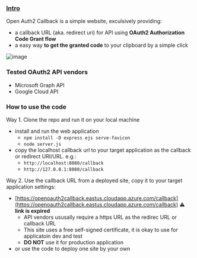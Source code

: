 
### [Intro](https://openoauth2callback.eastus.cloudapp.azure.com/)
Open Auth2 Callback is a simple website, exculsively providing:
  - a callback URL (aka. redirect uri) for API using **OAuth2 Authorization Code Grant flow**
  - a easy way **to get the granted code** to your clipboard by a simple click
  
![image](https://user-images.githubusercontent.com/16745984/204079362-c46288cb-5ba8-40e2-b1eb-e62e71bd713b.png)


### Tested OAuth2 API vendors
- Microsoft Graph API
- Google Cloud API



### How to use the code


Way 1. Clone the repo and run it on your local machine
  - install and run the web application
    - `npm install -D express ejs serve-favicon`      
    - `node server.js`
  - copy the localhost callback url to your target application as the callback or redirect URI/URL. e.g.: 
    - `http://localhost:8080/callback`
    - `http://127.0.0.1:8080/callback`


Way 2. Use the callback URL from a deployed site, copy it to your target application settings: 
  - [https://openoauth2callback.eastus.cloudapp.azure.com/callback](https://openoauth2callback.eastus.cloudapp.azure.com/callback) ⚠️ **link is expired**
    - API vendors ususally require a https URL as the redirec URL or callback URL
    - This site uses a free self-signed certificate, it is okay to use for applicatoin dev and test
    - **DO NOT** use it for production application
  - or use the code to deploy one site by your own
